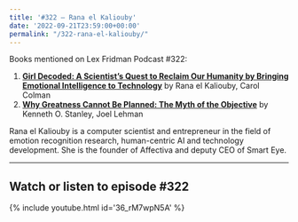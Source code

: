 ```yaml
---
title: '#322 – Rana el Kaliouby'
date: '2022-09-21T23:59:00+00:00'
permalink: "/322-rana-el-kaliouby/"
---
```


Books mentioned on Lex Fridman Podcast #322:

1. <b><a href="https://amzn.to/3GrpsKF" target="_blank" rel="sponsored noopener noreferrer">Girl Decoded: A Scientist’s Quest to Reclaim Our Humanity by Bringing Emotional Intelligence to Technology</a></b> by Rana el Kaliouby, Carol Colman
2. <b><a href="https://amzn.to/3hICR6I" target="_blank" rel="sponsored noopener noreferrer">Why Greatness Cannot Be Planned: The Myth of the Objective</a></b> by Kenneth O. Stanley, Joel Lehman

Rana el Kaliouby is a computer scientist and entrepreneur in the field of emotion recognition research, human-centric AI and technology development. She is the founder of Affectiva and deputy CEO of Smart Eye.

- - - - - -

## Watch or listen to episode #322

{% include youtube.html id='36_rM7wpN5A' %}